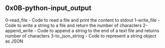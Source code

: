 ## 0x0B-python-input_output

0-read_file - Code to read a file and print the content to stdout
1-write_file - Code to write a string to a file and return the number of characters
2-append_write - Code to append a string to the end of a text file and returns number of characters
3-to_json_string - Code to represent a string object as JSON
